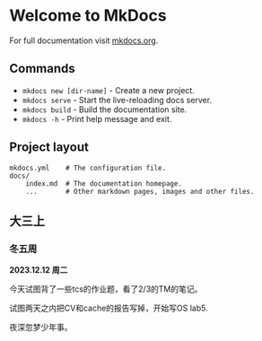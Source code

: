 # Welcome to MkDocs

For full documentation visit [mkdocs.org](https://www.mkdocs.org).

## Commands

* `mkdocs new [dir-name]` - Create a new project.
* `mkdocs serve` - Start the live-reloading docs server.
* `mkdocs build` - Build the documentation site.
* `mkdocs -h` - Print help message and exit.

## Project layout

    mkdocs.yml    # The configuration file.
    docs/
        index.md  # The documentation homepage.
        ...       # Other markdown pages, images and other files.



## 大三上

### 冬五周

**2023.12.12 周二**

今天试图背了一些tcs的作业题，看了2/3的TM的笔记。

试图两天之内把CV和cache的报告写掉，开始写OS lab5.



夜深忽梦少年事。

